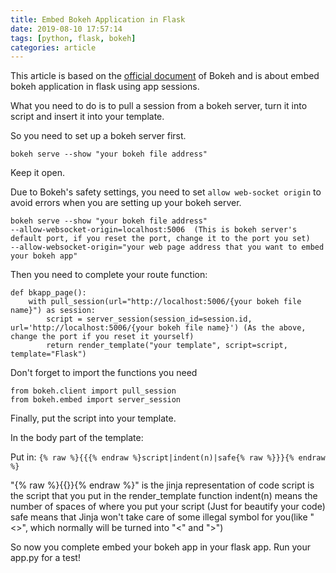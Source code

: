 ```yaml
---
title: Embed Bokeh Application in Flask
date: 2019-08-10 17:57:14
tags: [python, flask, bokeh]
categories: article
---
```

This article is based on the [official document](https://bokeh.pydata.org/en/latest/docs/user_guide/embed.html) of Bokeh and is about embed bokeh application in flask using app sessions.

What you need to do is to pull a session from a bokeh server, turn it into script and insert it into your template.

So you need to set up a bokeh server first.

`bokeh serve --show "your bokeh file address"`

Keep it open.

Due to Bokeh's safety settings, you need to set `allow web-socket origin` to avoid errors when you are setting up your bokeh server.

```
bokeh serve --show "your bokeh file address"
--allow-websocket-origin=localhost:5006  (This is bokeh server's default port, if you reset the port, change it to the port you set)
--allow-websocket-origin="your web page address that you want to embed your bokeh app"
```

Then you need to complete your route function:

```
def bkapp_page():
    with pull_session(url="http://localhost:5006/{your bokeh file name}") as session:
        script = server_session(session_id=session.id, url='http://localhost:5006/{your bokeh file name}') (As the above, change the port if you reset it yourself)
        return render_template("your template", script=script, template="Flask")
```

Don't forget to import the functions you need

```
from bokeh.client import pull_session
from bokeh.embed import server_session
```

Finally, put the script into your template.

In the body part of the template:

Put in: `{% raw %}{{{% endraw %}script|indent(n)|safe{% raw %}}}{% endraw %}`

"{% raw %}{{}}{% endraw %}" is the jinja representation of code
script is the script that you put in the render_template function
indent(n) means the number of spaces of where you put your script (Just for beautify your code)
safe means that Jinja won't take care of some illegal symbol for you(like "<>", which normally will be turned into "&lt;" and "&gt;")

So now you complete embed your bokeh app in your flask app. Run your app.py for a test!

